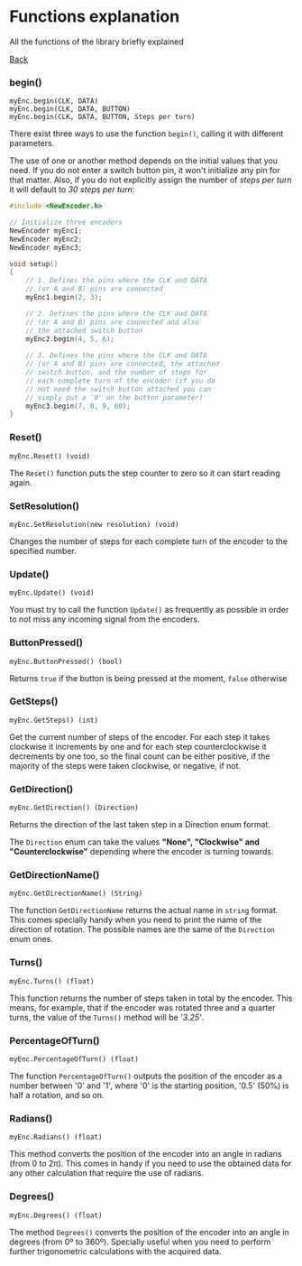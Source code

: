 # Functions explanation

All the functions of the library briefly explained

[Back](README.md)

### begin()
`myEnc.begin(CLK, DATA)` \
`myEnc.begin(CLK, DATA, BUTTON)` \
`myEnc.begin(CLK, DATA, BUTTON, Steps per turn)` 

There exist three ways to use the function `begin()`, calling it with different parameters.

The use of one or another method depends on the initial values that you need. If you do not enter a switch button pin, it won't initialize any pin for that matter. Also, if you do not explicitly assign the number of *steps per turn* it will default to *30 steps per turn*:
```cpp
#include <NewEncoder.h>

// Initialize three encoders
NewEncoder myEnc1;
NewEncoder myEnc2;
NewEncoder myEnc3;

void setup()
{
    // 1. Defines the pins where the CLK and DATA
    // (or A and B) pins are connected
    myEnc1.begin(2, 3);

    // 2. Defines the pins where the CLK and DATA
    // (or A and B) pins are connected and also
    // the attached switch button
    myEnc2.begin(4, 5, 6);
    
    // 3. Defines the pins where the CLK and DATA
    // (or A and B) pins are connected, the attached
    // switch button, and the number of steps for
    // each complete turn of the encoder (if you do
    // not need the switch button attached you can
    // simply put a '0' on the button parameter)
    myEnc3.begin(7, 8, 9, 60);
}
```
### Reset()
`myEnc.Reset() (void)`

The `Reset()` function puts the step counter to zero so it can start reading again.

### SetResolution()
`myEnc.SetResolution(new resolution) (void)`

Changes the number of steps for each complete turn of the encoder to the specified number.
### Update()
`myEnc.Update() (void)`

You must try to call the function `Update()` as frequently as possible in order to not miss any incoming signal from the encoders.
### ButtonPressed()
`myEnc.ButtonPressed() (bool)`

Returns `true` if the button is being pressed at the moment, `false` otherwise
### GetSteps()
`myEnc.GetSteps() (int)`

Get the current number of steps of the encoder. For each step it takes clockwise it increments by one and for each step counterclockwise it decrements by one too, so the final count can be either positive, if the majority of the steps were taken clockwise, or negative, if not.

### GetDirection()
`myEnc.GetDirection() (Direction)`

Returns the direction of the last taken step in a Direction enum format.

The ``Direction`` enum can take the values **"None", "Clockwise" and "Counterclockwise"** depending where the encoder is turning towards.

### GetDirectionName()
`myEnc.GetDirectionName() (String)`

The function `GetDirectionName` returns the actual name in `string` format. This comes specially handy when you need to print the name of the direction of rotation. The possible names are the same of the ``Direction`` enum ones.
### Turns()
`myEnc.Turns() (float)`

This function returns the number of steps taken in total by the encoder. This means, for example, that if the encoder was rotated three and a quarter turns, the value of the `Turns()` method will be *'3.25'*.
### PercentageOfTurn()
`myEnc.PercentageOfTurn() (float)`

The function `PercentageOfTurn()` outputs the position of the encoder as a number between '0' and '1', where '0' is the starting position, '0.5' (50%) is half a rotation, and so on.
### Radians()
`myEnc.Radians() (float)`

This method converts the position of the encoder into an angle in radians (from 0 to 2π). This comes in handy if you need to use the obtained data for any other calculation that require the use of radians.
### Degrees()
`myEnc.Degrees() (float)`

The method `Degrees()` converts the position of the encoder into an angle in degrees (from 0º to 360º). Specially useful when you need to perform further trigonometric calculations with the acquired data.
